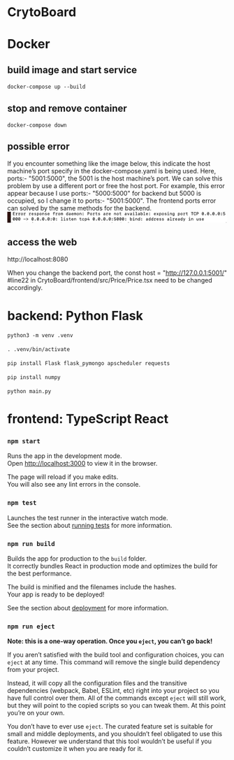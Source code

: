 # CrytoBoard
# Docker 
## build image and start service
    docker-compose up --build
## stop and remove container
    docker-compose down
## possible error
If you encounter something like the image below, this indicate the host machine’s port specify in the docker-compose.yaml is being used. Here, ports:- "5001:5000", the 5001 is the host machine’s port. We can solve this problem by use a different port or free the host port. For example, this error appear because I use ports:- "5000:5000" for backend but 5000 is occupied, so I change it to ports:- "5001:5000". The frontend ports error can solved by the same methods for the backend. 
![Error Screenshot](possible_error.png)
## access the web
http://localhost:8080

When you change the backend port, the 
    const host = "http://127.0.0.1:5001/" #line22 in CrytoBoard/frontend/src/Price/Price.tsx
need to be changed accordingly.

# backend: Python Flask

    python3 -m venv .venv

    . .venv/bin/activate

    pip install Flask flask_pymongo apscheduler requests

    pip install numpy

    python main.py

# frontend: TypeScript React

### `npm start`

Runs the app in the development mode.\
Open [http://localhost:3000](http://localhost:3000) to view it in the browser.

The page will reload if you make edits.\
You will also see any lint errors in the console.

### `npm test`

Launches the test runner in the interactive watch mode.\
See the section about [running tests](https://facebook.github.io/create-react-app/docs/running-tests) for more information.

### `npm run build`

Builds the app for production to the `build` folder.\
It correctly bundles React in production mode and optimizes the build for the best performance.

The build is minified and the filenames include the hashes.\
Your app is ready to be deployed!

See the section about [deployment](https://facebook.github.io/create-react-app/docs/deployment) for more information.

### `npm run eject`

**Note: this is a one-way operation. Once you `eject`, you can’t go back!**

If you aren’t satisfied with the build tool and configuration choices, you can `eject` at any time. This command will remove the single build dependency from your project.

Instead, it will copy all the configuration files and the transitive dependencies (webpack, Babel, ESLint, etc) right into your project so you have full control over them. All of the commands except `eject` will still work, but they will point to the copied scripts so you can tweak them. At this point you’re on your own.

You don’t have to ever use `eject`. The curated feature set is suitable for small and middle deployments, and you shouldn’t feel obligated to use this feature. However we understand that this tool wouldn’t be useful if you couldn’t customize it when you are ready for it.


